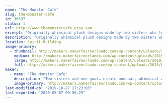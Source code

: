 ```yaml
---
name: "The Monster Cafe"
slug: the-monster-cafe
id: 36697
status: 1
url: Http://www.themonstercafe.etsy.com
excerpt: "Originally whimsical plush designs made by two sisters who love to sew and send their small creatures out into the world to have marvelous adventures with their new best friends."
description: "Originally whimsical plush designs made by two sisters who love to sew and send their small creatures out into the world to have marvelous adventures with their new best friends."
location: Spirit Building
image-primary:
  - thumbnail: http://makers.makerfaireorlando.com/wp-content/uploads/2019/08/7752FA75-5291-4B10-BBAB-1477FE33D043-150x150.png
    medium: http://makers.makerfaireorlando.com/wp-content/uploads/2019/08/7752FA75-5291-4B10-BBAB-1477FE33D043-139x300.png
    large: http://makers.makerfaireorlando.com/wp-content/uploads/2019/08/7752FA75-5291-4B10-BBAB-1477FE33D043-473x1024.png
    full: http://makers.makerfaireorlando.com/wp-content/uploads/2019/08/7752FA75-5291-4B10-BBAB-1477FE33D043.png
maker:
  - name: "The Monster Cafe"
    description: "Two sisters and one goal… create unusual, whimsical and fantastic monsters. With this in mind, encouragement from family and friends, The Monster Café was born on ETSY in 2009.  Since then we have attended conventions of all types throughout central and east coast Florida meeting wonderful people, artists and crafters.  Our work has been featured in a gallery or two, hundreds of special order requests, and even had our autograph requested.  Its been a wonderful crazy ride and we have so much more to share!  Thank you to each and every one who have supported our work and our love of tiny monsters."
    image-primary: http://makers.makerfaireorlando.com/wp-content/uploads/2015/08/fbbanner2.jpg
last-modified-db: "2019-10-27 17:23:03"
last-exported: "2020-05-07 09:56:29"
---
```


